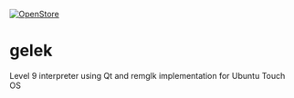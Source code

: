 [![OpenStore](https://img.shields.io/badge/Install%20from-OpenStore-000000.svg)](https://open-store.io/app/gelek.cibersheep)

# gelek
Level 9 interpreter using Qt and remglk implementation for Ubuntu Touch OS
